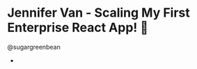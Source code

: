 Jennifer Van - Scaling My First Enterprise React App! 🐙
========================================================

@sugargreenbean

* 
